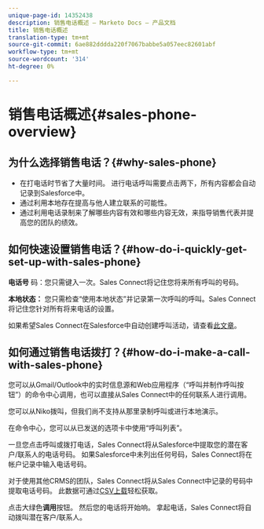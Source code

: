 ```yaml
---
unique-page-id: 14352438
description: 销售电话概述 — Marketo Docs — 产品文档
title: 销售电话概述
translation-type: tm+mt
source-git-commit: 6ae882dddda220f7067babbe5a057eec82601abf
workflow-type: tm+mt
source-wordcount: '314'
ht-degree: 0%

---
```



# 销售电话概述{#sales-phone-overview}

## 为什么选择销售电话？{#why-sales-phone}

* 在打电话时节省了大量时间。 进行电话呼叫需要点击两下，所有内容都会自动记录到Salesforce中。
* 通过利用本地存在提高与他人建立联系的可能性。
* 通过利用电话录制来了解哪些内容有效和哪些内容无效，来指导销售代表并提高您的团队的绩效。

## 如何快速设置销售电话？{#how-do-i-quickly-get-set-up-with-sales-phone}

**电话号** 码：您只需键入一次。Sales Connect将记住您将来所有呼叫的号码。

**本地状态：** 您只需检查“使用本地状态”并记录第一次呼叫的呼叫。Sales Connect将记住您针对所有将来电话的设置。

如果希望Sales Connect在Salesforce中自动创建呼叫活动，请查看[此文章](/help/marketo/product-docs/marketo-sales-connect/phone/calls-arent-logging-to-salesforce.md)。

## 如何通过销售电话拨打？{#how-do-i-make-a-call-with-sales-phone}

您可以从Gmail/Outlook中的实时信息源和Web应用程序（“呼叫并制作呼叫按钮”）的命令中心调用，也可以直接从Sales Connect中的任何联系人进行调用。

您可以从Niko拨叫，但我们尚不支持从那里录制呼叫或进行本地演示。

在命令中心，您可以从已发送的选项卡中使用“呼叫列表”。

一旦您点击呼叫或拨打电话，Sales Connect将从Salesforce中提取您的潜在客户/联系人的电话号码。 如果Salesforce中未列出任何号码，Sales Connect将在帐户记录中输入电话号码。

对于使用其他CRMS的团队，Sales Connect将从Sales Connect中记录的号码中提取电话号码。 此数据可通过[CSV上载](/help/marketo/product-docs/marketo-sales-connect/people/managing-contacts/import-contacts-via-csv.md)轻松获取。

点击大绿色&#x200B;**调用**&#x200B;按钮。 然后您的电话将开始响。 拿起电话，Sales Connect将自动拨叫潜在客户/联系人。
